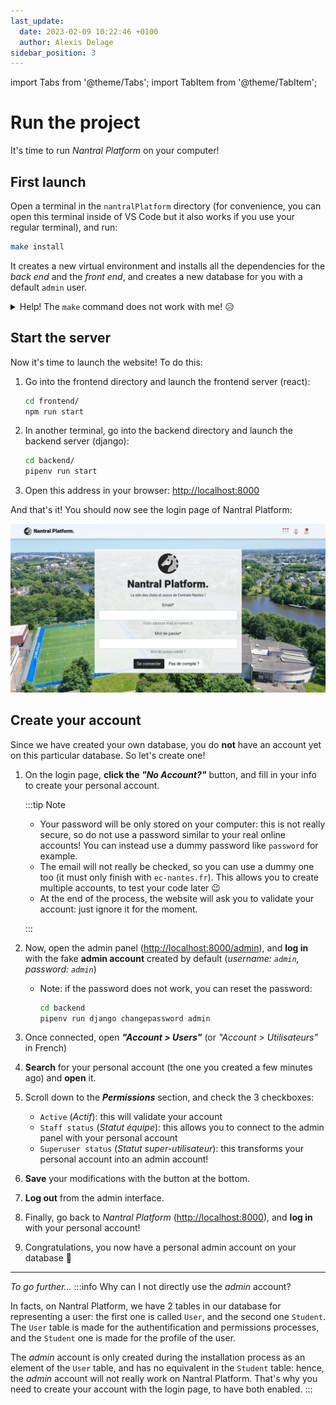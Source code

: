 ```yaml
---
last_update:
  date: 2023-02-09 10:22:46 +0100
  author: Alexis Delage
sidebar_position: 3
---
```


import Tabs from '@theme/Tabs';
import TabItem from '@theme/TabItem';

# Run the project

It's time to run _Nantral Platform_ on your computer!

## First launch

Open a terminal in the `nantralPlatform` directory (for convenience, you can
open this terminal inside of VS Code but it also works if you use your regular
terminal), and run:

```bash
make install
```

It creates a new virtual environment and installs all the dependencies for the
_back end_ and the _front end_, and creates a new database for you with a
default `admin` user.

<details>
    <summary>Help! The <code>make</code> command does not work with me! 😥</summary>

Well, sorry you're not lucky! But don't worry, here are all the steps you can do
to install everything.

1. Go into the `backend` directory:

   ```bash
   cd backend/
   ```

2. In the `backend/config/settings` directory, create a copy of the file
   `.env.example` and rename it `.env` only.

3. Install dependencies and create a virtuel environment for python:

   ```bash
   pipenv install --dev
   ```

   If you get an error with the Python version, install [pyenv](https://github.com/pyenv/pyenv).

4. Create your database for django:

   ```bash
   pipenv run django migrate
   ```

5. Create an administrator account on this database:

   ```bash
   pipenv run django createsuperuser
   ```

   When asked, complete as follow:

   - username: `admin`
   - email: `admin@ec-nantes.fr`
   - password: `admin`

   _Note: if `admin` already exists, run `pipenv run django changepassword admin`
   to change the password of the admin account to `admin`._

6. Now, change your working directory to the `frontend` one:

   ```bash
   cd ../frontend
   ```

7. Install the dependencies:

   ```bash
   npm install
   ```

8. Then, change your working directory to `email-templates-generator`:

   ```bash
   cd ../email-templates-generator
   ```

9. Install the dependencies:

   ```bash
   npm install
   ```

10. And build the email templates:

    ```bash
    npm run build
    ```

Congratulations, you did it all 🥳

</details>

## Start the server

Now it's time to launch the website! To do this:

1. Go into the frontend directory and launch the frontend server (react):
   ```bash
   cd frontend/
   npm run start
   ```
1. In another terminal, go into the backend directory and launch the backend server (django):
   ```bash
   cd backend/
   pipenv run start
   ```
1. Open this address in your browser: [http://localhost:8000](http://localhost:8000)

And that's it! You should now see the login page of Nantral Platform:

![The login page](./login-page.png)

## Create your account

Since we have created your own database, you do **not** have an account yet
on this particular database. So let's create one!

1. On the login page, **click the _"No Account?"_** button, and fill in your
   info to create your personal account.

   :::tip Note

   - Your password will be only stored on your computer: this is not really secure,
     so do not use a password similar to your real online accounts!
     You can instead use a dummy password like `password` for example.
   - The email will not really be checked, so you can use a dummy one too
     (it must only finish with `ec-nantes.fr`). This allows you to create
     multiple accounts, to test your code later 😉
   - At the end of the process, the website will ask you to validate your account:
     just ignore it for the moment.

   :::

1. Now, open the admin panel ([http://localhost:8000/admin](http://localhost:8000/admin)),
   and **log in** with the fake **admin account** created by default
   (_username: `admin`, password: `admin`_)

   - Note: if the password does not work, you can reset the password:
     ```bash
     cd backend
     pipenv run django changepassword admin
     ```

1. Once connected, open **_"Account > Users"_**
   (or _"Account > Utilisateurs"_ in French)

1. **Search** for your personal account (the one you created a few minutes ago)
   and **open** it.

1. Scroll down to the **_Permissions_** section, and check the 3 checkboxes:

   - `Active` (_Actif_): this will validate your account
   - `Staff status` (_Statut équipe_): this allows you to connect to the admin panel
     with your personal account
   - `Superuser status` (_Statut super-utilisateur_): this transforms your personal
     account into an admin account!

1. **Save** your modifications with the button at the bottom.

1. **Log out** from the admin interface.

1. Finally, go back to _Nantral Platform_
   ([http://localhost:8000](http://localhost:8000)), and **log in** with
   your personal account!

1. Congratulations, you now have a personal admin account on your database 🥳

---

_To go further..._
:::info Why can I not directly use the _admin_ account?

In facts, on Nantral Platform, we have 2 tables in our database for representing
a user: the first one is called `User`, and the second one `Student`. The
`User` table is made for the authentification and permissions processes, and the
`Student` one is made for the profile of the user.

The _admin_ account is only created during the installation process as an
element of the `User` table, and has no equivalent in the `Student` table:
hence, the _admin_ account will not really work on Nantral Platform. That's why
you need to create your account with the login page, to have both enabled.
:::
